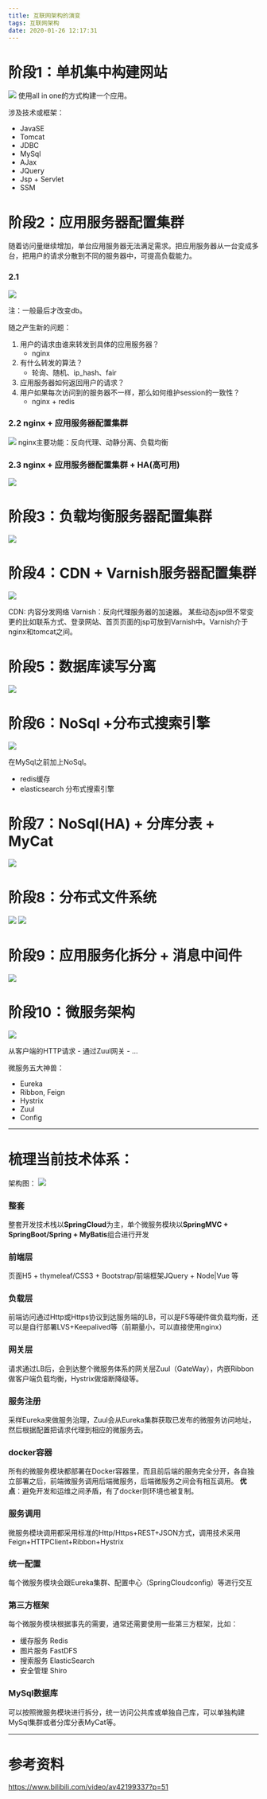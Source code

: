 ```yaml
---
title: 互联网架构的演变
tags: 互联网架构
date: 2020-01-26 12:17:31
---
```


# 阶段1：单机集中构建网站
![](/images/01-all-in-one.png)
使用all in one的方式构建一个应用。

涉及技术或框架：
- JavaSE
- Tomcat
- JDBC
- MySql
- AJax
- JQuery
- Jsp + Servlet
- SSM  


# 阶段2：应用服务器配置集群
随着访问量继续增加，单台应用服务器无法满足需求。把应用服务器从一台变成多台，把用户的请求分散到不同的服务器中，可提高负载能力。

### 2.1
![](/images/02-应用服务器配置集群.png)

注：一般最后才改变db。

随之产生新的问题：
1. 用户的请求由谁来转发到具体的应用服务器？
   - nginx
2. 有什么转发的算法？
   - 轮询、随机、ip_hash、fair
3. 应用服务器如何返回用户的请求？
4. 用户如果每次访问到的服务器不一样，那么如何维护session的一致性？
   - nginx + redis

### 2.2 nginx + 应用服务器配置集群
![](/images/02-应用服务器配置集群2.png)
nginx主要功能：反向代理、动静分离、负载均衡

### 2.3 nginx + 应用服务器配置集群 + HA(高可用)
![](/images/02-应用服务器配置集群3.png)

# 阶段3：负载均衡服务器配置集群
![](/images/03-负载均衡服务器配置集群.png)

# 阶段4：CDN + Varnish服务器配置集群
![](/images/04-CDN-Varnish服务器配置集群.png)

CDN: 内容分发网络
Varnish：反向代理服务器的加速器。
某些动态jsp但不常变更的比如联系方式、登录网站、首页页面的jsp可放到Varnish中。Varnish介于nginx和tomcat之间。

# 阶段5：数据库读写分离
![](/images/05-数据库读写分离.png)

# 阶段6：NoSql +分布式搜索引擎
![](/images/06-nosql-分布式搜索引擎.png)

在MySql之前加上NoSql。
- redis缓存
- elasticsearch 分布式搜索引擎

# 阶段7：NoSql(HA) + 分库分表 + MyCat
![](/images/07-nosql-分库分表-mycat1.png)

# 阶段8：分布式文件系统
![](/images/08-分布式文件系统.png)
![](/images/08-京东2017618交易平台目前的架构体系.png)

# 阶段9：应用服务化拆分 + 消息中间件
![](/images/09-应用服务化拆分+消息中间件.png)

# 阶段10：微服务架构
![](/images/10-微服务架构.png)

从客户端的HTTP请求 - 通过Zuul网关 - ...

微服务五大神兽：
- Eureka
- Ribbon, Feign
- Hystrix
- Zuul
- Config

---

# 梳理当前技术体系：
架构图：
![](/images/10-梳理.png)

### 整套
整套开发技术栈以**SpringCloud**为主，单个微服务模块以**SpringMVC + SpringBoot/Spring + MyBatis**组合进行开发

### 前端层
页面H5 + thymeleaf/CSS3 + Bootstrap/前端框架JQuery + Node|Vue 等

### 负载层
前端访问通过Http或Https协议到达服务端的LB，可以是F5等硬件做负载均衡，还可以是自行部署LVS+Keepalived等（前期量小，可以直接使用nginx）

### 网关层
请求通过LB后，会到达整个微服务体系的网关层Zuul（GateWay），内嵌Ribbon做客户端负载均衡，Hystrix做熔断降级等。

### 服务注册
采样Eureka来做服务治理，Zuul会从Eureka集群获取已发布的微服务访问地址，然后根据配置把请求代理到相应的微服务去。

### docker容器
所有的微服务模块都部署在Docker容器里，而且前后端的服务完全分开，各自独立部署之后，前端微服务调用后端微服务，后端微服务之间会有相互调用。
**优点**：避免开发和运维之间矛盾，有了docker则环境也被复制。

### 服务调用
微服务模块调用都采用标准的Http/Https+REST+JSON方式，调用技术采用Feign+HTTPClient+Ribbon+Hystrix

### 统一配置
每个微服务模块会跟Eureka集群、配置中心（SpringCloudconfig）等进行交互

### 第三方框架
每个微服务模块根据事先的需要，通常还需要使用一些第三方框架，比如：
- 缓存服务 Redis
- 图片服务 FastDFS
- 搜索服务 ElasticSearch
- 安全管理 Shiro

### MySql数据库
可以按照微服务模块进行拆分，统一访问公共库或单独自己库，可以单独构建MySql集群或者分库分表MyCat等。



---

# 参考资料

https://www.bilibili.com/video/av42199337?p=51

